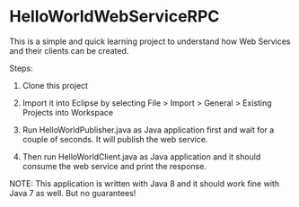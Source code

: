 # HelloWorldWebServiceRPC

This is a simple and quick learning project to understand how Web Services and their clients can be created.

Steps:

1. Clone this project

2. Import it into Eclipse by selecting File > Import > General > Existing Projects into Workspace

3. Run HelloWorldPublisher.java as Java application first and wait for a couple of seconds. It will publish the web service.

4. Then run HelloWorldClient.java as Java application and it should consume the web service and print the response.

NOTE: This application is written with Java 8 and it should work fine with Java 7 as well. But no guarantees!
